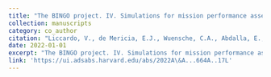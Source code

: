 ```yaml
---
title: "The BINGO project. IV. Simulations for mission performance assessment and preliminary component separation steps"
collection: manuscripts
category: co_author
citation: "Liccardo, V., de Mericia, E.J., Wuensche, C.A., Abdalla, E., Abdalla, F.B., Barosi, L., Brito, F.A., Queiroz, A., Villela, T., Peel, M.W., Wang, B., Costa, A.A., Ferreira, E.G.M., Fornazier, K.S.F., Novaes, C.P., Santos, L., dos Santos, M.V., Remazeilles, M., Zhang, J., Dickinson, C., Harper, S., Landim, R.G., Marins, A., & Vieira, F. (2022). <i>aap</i> 664,  A17. https://doi.org/10.1051/0004-6361/202140886"
date: 2022-01-01
excerpt: "The BINGO project. IV. Simulations for mission performance assessment and preliminary component separation steps"
link: 'https://ui.adsabs.harvard.edu/abs/2022A\&A...664A..17L'
---
```

